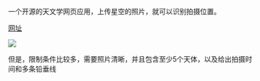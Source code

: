 一个开源的天文学网页应用，上传星空的照片，就可以识别拍摄位置。

[网址](https://github.com/BengbuGuards/StarLocator)

![](https://pic.superbed.cc/item/6724e115fa9f77b4dc1eabb1.webp)

但是，限制条件比较多，需要照片清晰，并且包含至少5个天体，以及给出拍摄时间和多条铅垂线